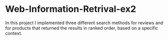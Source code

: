 # Web-Information-Retrival-ex2

In this project I implemented three different search methods for reviews and for products that returned the results in ranked order, based on a specific context.
  

